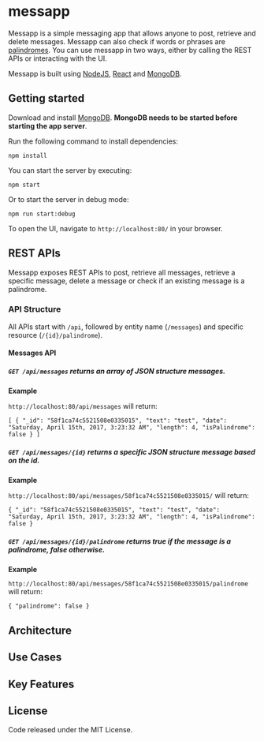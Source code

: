 # messapp

Messapp is a simple messaging app that allows anyone to post, retrieve and delete messages. Messapp can also check if words or phrases are [palindromes](https://en.wikipedia.org/wiki/Palindrome). You can use messapp in two ways, either by calling the REST APIs or interacting with the UI.

Messapp is built using [NodeJS](https://nodejs.org/en/), [React](https://facebook.github.io/react/) and [MongoDB](https://www.mongodb.com/). 

## Getting started
Download and install [MongoDB](https://www.mongodb.com/download-center). **MongoDB needs to be started before starting the app server**.

Run the following command to install dependencies:
```shell
npm install
```
You can start the server by executing:
```shell
npm start
```
Or to start the server in debug mode:
```shell
npm run start:debug
```
To open the UI, navigate to `http://localhost:80/` in your browser.

## REST APIs
Messapp exposes REST APIs to post, retrieve all messages, retrieve a specific message, delete a message or check if an existing message is a palindrome.

### API Structure
All APIs start with `/api`, followed by entity name (`/messages`) and specific resource (`/{id}/palindrome`).

#### Messages API
##### `GET /api/messages` returns an array of JSON structure messages.

**Example**

`http://localhost:80/api/messages` will return:

`[
  {
    "_id": "58f1ca74c5521508e0335015",
    "text": "test",
    "date": "Saturday, April 15th, 2017, 3:23:32 AM",
    "length": 4,
    "isPalindrome": false
  }
 ]`

##### `GET /api/messages/{id}` returns a specific JSON structure message based on the id.

**Example**

`http://localhost:80/api/messages/58f1ca74c5521508e0335015/` will return:

`{
  "_id": "58f1ca74c5521508e0335015",
  "text": "test",
  "date": "Saturday, April 15th, 2017, 3:23:32 AM",
  "length": 4,
  "isPalindrome": false
}`

##### `GET /api/messages/{id}/palindrome` returns true if the message is a palindrome, false otherwise.

**Example**

`http://localhost:80/api/messages/58f1ca74c5521508e0335015/palindrome` will return:

`{
  "palindrome": false
}`

## Architecture

## Use Cases

## Key Features

## License
Code released under the MIT License.
